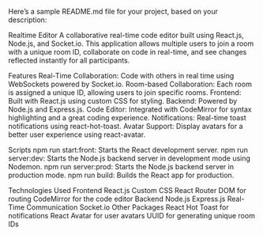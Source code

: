 
Here’s a sample README.md file for your project, based on your description:

Realtime Editor
A collaborative real-time code editor built using React.js, Node.js, and Socket.io. This application allows multiple users to join a room with a unique room ID,
collaborate on code in real-time, and see changes reflected instantly for all participants.

Features
Real-Time Collaboration: Code with others in real time using WebSockets powered by Socket.io.
Room-based Collaboration: Each room is assigned a unique ID, allowing users to join specific rooms.
Frontend: Built with React.js using custom CSS for styling.
Backend: Powered by Node.js and Express.js.
Code Editor: Integrated with CodeMirror for syntax highlighting and a great coding experience.
Notifications: Real-time toast notifications using react-hot-toast.
Avatar Support: Display avatars for a better user experience using react-avatar.

Scripts
npm run start:front: Starts the React development server.
npm run server:dev: Starts the Node.js backend server in development mode using Nodemon.
npm run server:prod: Starts the Node.js backend server in production mode.
npm run build: Builds the React app for production.

Technologies Used
  Frontend
  React.js
  Custom CSS
  React Router DOM for routing
  CodeMirror for the code editor
  Backend
  Node.js
  Express.js
  Real-Time Communication
  Socket.io
  Other Packages
  React Hot Toast for notifications
  React Avatar for user avatars
  UUID for generating unique room IDs
